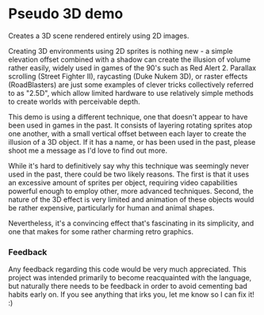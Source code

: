 # Pseudo 3D demo

Creates a 3D scene rendered entirely using 2D images.

Creating 3D environments using 2D sprites is nothing new - a simple elevation offset combined with a shadow can create the illusion of volume rather easily, widely used in games of the 90's such as Red Alert 2. Parallax scrolling (Street Fighter II), raycasting (Duke Nukem 3D), or raster effects (RoadBlasters) are just some examples of clever tricks collectively referred to as "2.5D", which allow limited hardware to use relatively simple methods to create worlds with perceivable depth.


This demo is using a different technique, one that doesn't appear to have been used in games in the past. It consists of layering rotating sprites atop one another, with a small vertical offset between each layer to create the illusion of a 3D object. If it has a name, or has been used in the past, please shoot me a message as I'd love to find out more.


While it's hard to definitively say why this technique was seemingly never used in the past, there could be two likely reasons. The first is that it uses an excessive amount of sprites per object, requiring video capabilities powerful enough to employ other, more advanced techniques. Second, the nature of the 3D effect is very limited and animation of these objects would be rather expensive, particularly for human and animal shapes. 


Nevertheless, it's a convincing effect that's fascinating in its simplicity, and one that makes for some rather charming retro graphics.


### Feedback
Any feedback regarding this code would be very much appreciated. This project was intended primarily to become reacquainted with the language, but naturally there needs to be feedback in order to avoid cementing bad habits early on. If you see anything that irks you, let me know so I can fix it! :)
